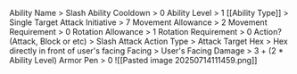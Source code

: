 Ability Name > Slash
Ability Cooldown > 0
Ability Level > 1
[[Ability Type]] > Single Target Attack
Initiative > 7
Movement Allowance > 2
Movement Requirement > 0
Rotation Allowance > 1
Rotation Requirement > 0
Action? (Attack, Block or etc) > 
Slash Attack 
	Action Type > Attack
	Target Hex > Hex directly in front of user's facing
	Facing > User's Facing
	Damage > 3 + (2 * Ability Level)
	Armor Pen > 0
	![[Pasted image 20250714111459.png]]